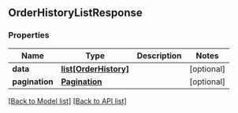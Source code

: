 ## OrderHistoryListResponse

### Properties
Name | Type | Description | Notes
------------ | ------------- | ------------- | -------------
**data** | [**list[OrderHistory]**](#OrderHistory) |  | [optional] 
**pagination** | [**Pagination**](#Pagination) |  | [optional] 

[[Back to Model list]](#documentation-for-models) [[Back to API list]](#documentation-for-api-endpoints)


